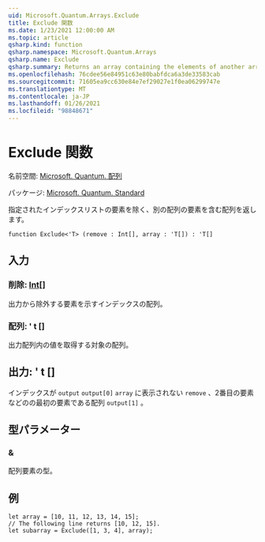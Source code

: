 ```yaml
---
uid: Microsoft.Quantum.Arrays.Exclude
title: Exclude 関数
ms.date: 1/23/2021 12:00:00 AM
ms.topic: article
qsharp.kind: function
qsharp.namespace: Microsoft.Quantum.Arrays
qsharp.name: Exclude
qsharp.summary: Returns an array containing the elements of another array, excluding elements at a given list of indices.
ms.openlocfilehash: 76cdee56e84951c63e80babfdca6a3de33583cab
ms.sourcegitcommit: 71605ea9cc630e84e7ef29027e1f0ea06299747e
ms.translationtype: MT
ms.contentlocale: ja-JP
ms.lasthandoff: 01/26/2021
ms.locfileid: "98848671"
---
```

# <a name="exclude-function"></a>Exclude 関数

名前空間: [Microsoft. Quantum. 配列](xref:Microsoft.Quantum.Arrays)

パッケージ: [Microsoft. Quantum. Standard](https://nuget.org/packages/Microsoft.Quantum.Standard)


指定されたインデックスリストの要素を除く、別の配列の要素を含む配列を返します。

```qsharp
function Exclude<'T> (remove : Int[], array : 'T[]) : 'T[]
```


## <a name="input"></a>入力

### <a name="remove--int"></a>削除: [Int](xref:microsoft.quantum.lang-ref.int)[]

出力から除外する要素を示すインデックスの配列。


### <a name="array--t"></a>配列: ' t []

出力配列内の値を取得する対象の配列。



## <a name="output--t"></a>出力: ' t []

インデックスが `output` `output[0]` `array` に表示されない `remove` 、2番目の要素などのの最初の要素である配列 `output[1]` 。

## <a name="type-parameters"></a>型パラメーター

### <a name="t"></a>&

配列要素の型。

## <a name="example"></a>例

```qsharp
let array = [10, 11, 12, 13, 14, 15];
// The following line returns [10, 12, 15].
let subarray = Exclude([1, 3, 4], array);
```
